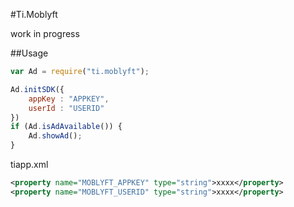 #Ti.Moblyft

work in progress

##Usage
```javascript
var Ad = require("ti.moblyft");

Ad.initSDK({
	appKey : "APPKEY",
	userId : "USERID"
})
if (Ad.isAdAvailable()) {
	Ad.showAd();
}
```

tiapp.xml
```xml
<property name="MOBLYFT_APPKEY" type="string">xxxx</property>
<property name="MOBLYFT_USERID" type="string">xxxx</property>
```
